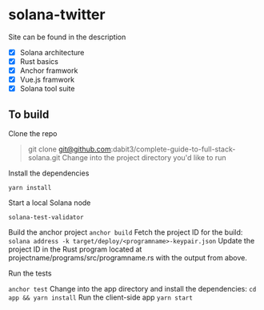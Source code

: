 # solana-twitter

Site can be found in the description 
- [x] Solana architecture
- [x] Rust basics
- [x] Anchor framwork
- [x] Vue.js framwork
- [x] Solana tool suite 

## To build
Clone the repo
> git clone git@github.com:dabit3/complete-guide-to-full-stack-solana.git
Change into the project directory you'd like to run

Install the dependencies

```
yarn install
```
Start a local Solana node
```
solana-test-validator
```
Build the anchor project
```anchor build```
Fetch the project ID for the build:
```solana address -k target/deploy/<programname>-keypair.json```
Update the project ID in the Rust program located at projectname/programs/src/programname.rs with the output from above.

Run the tests

```anchor test```
Change into the app directory and install the dependencies:
```cd app && yarn install```
Run the client-side app
```yarn start```
